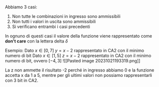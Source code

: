 Abbiamo 3 casi:

1) Non tutte le combinazioni in ingresso sono ammissibili
2) Non tutti i valori in uscita sono ammissibili
3) Si verificano entrambi i casi precedenti

In ognuno di questi casi il valore della funzione viene rappresentato come **don't care** con la lettera delta $\delta$

Esempio:
Dato $x\in[0,7]$
$y=x-2$ rappresentato in CA2 con il minimo numero di bit
Dato $x\in[1,5]$
$z=x-2$ rappresentato in CA2 con il minimo numero di bit, ovvero $[-4,3]$
![[Pasted image 20231021193319.png]]

La z non ammette il risultato -2 perché in ingresso abbiamo 0 e la funzione accetta x da 1 a 5, mentre per gli ultimi valori non possiamo rappresentarli con 3 bit in CA2.
